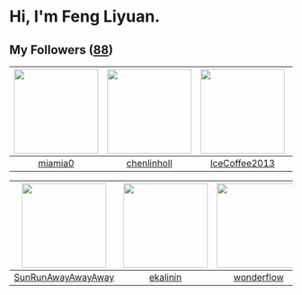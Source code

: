# Hi, I'm Feng Liyuan.

## My Followers ([88](https://github.com/SunRunAway?tab=followers))

| <img src="https://avatars.githubusercontent.com/u/25542995?v=4" width="150" height="150" /> | <img src="https://avatars.githubusercontent.com/u/14999922?v=4" width="150" height="150" /> | <img src="https://avatars.githubusercontent.com/u/4661589?v=4" width="150" height="150" /> | <img src="https://avatars.githubusercontent.com/u/1459834?v=4" width="150" height="150" /> |
| :-----------------------------------------------------------------------------------------: | :-----------------------------------------------------------------------------------------: | :----------------------------------------------------------------------------------------: | :----------------------------------------------------------------------------------------: |
|                            [miamia0](https://github.com/miamia0)                            |                        [chenlinholl](https://github.com/chenlinholl)                        |                      [IceCoffee2013](https://github.com/IceCoffee2013)                     |                        [songjiayang](https://github.com/songjiayang)                       |

| <img src="https://avatars.githubusercontent.com/u/51537937?v=4" width="150" height="150" /> | <img src="https://avatars.githubusercontent.com/u/234891?v=4" width="150" height="150" /> | <img src="https://avatars.githubusercontent.com/u/2173670?v=4" width="150" height="150" /> | <img src="https://avatars.githubusercontent.com/u/23115833?v=4" width="150" height="150" /> |
| :-----------------------------------------------------------------------------------------: | :---------------------------------------------------------------------------------------: | :----------------------------------------------------------------------------------------: | :-----------------------------------------------------------------------------------------: |
|                 [SunRunAwayAwayAway](https://github.com/SunRunAwayAwayAway)                 |                          [ekalinin](https://github.com/ekalinin)                          |                         [wonderflow](https://github.com/wonderflow)                        |                          [Beryl1230](https://github.com/Beryl1230)                          |